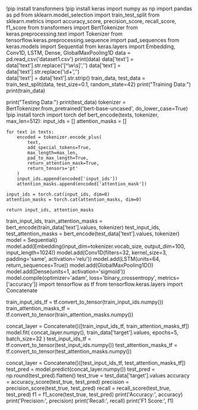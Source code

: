 !pip install transformers
!pip install keras
import numpy as np
import pandas as pd
from sklearn.model_selection import train_test_split
from sklearn.metrics import accuracy_score, precision_score, recall_score, f1_score
from transformers import BertTokenizer
from keras.preprocessing.text import Tokenizer
from tensorflow.keras.preprocessing.sequence import pad_sequences
from keras.models import Sequential
from keras.layers import Embedding, Conv1D, LSTM, Dense, GlobalMaxPooling1D
data = pd.read_csv('dataset1.csv')
print(data)
data['text'] = data['text'].str.replace('[^\w\s]','') 
data['text'] = data['text'].str.replace('\d+','')  
data['text'] = data['text'].str.strip()
train_data, test_data = train_test_split(data, test_size=0.1, random_state=42)
print("Training Data:")
print(train_data)

print("Testing Data:")
print(test_data)
tokenizer = BertTokenizer.from_pretrained('bert-base-uncased', do_lower_case=True)
!pip install torch
import torch
def bert_encode(texts, tokenizer, max_len=512):
    input_ids = []
    attention_masks = []

    for text in texts:
        encoded = tokenizer.encode_plus(
            text, 
            add_special_tokens=True,
            max_length=max_len,
            pad_to_max_length=True,
            return_attention_mask=True,
            return_tensors='pt'
        )
        input_ids.append(encoded['input_ids'])
        attention_masks.append(encoded['attention_mask'])
    
    input_ids = torch.cat(input_ids, dim=0)
    attention_masks = torch.cat(attention_masks, dim=0)
    
    return input_ids, attention_masks
    
train_input_ids, train_attention_masks = bert_encode(train_data['text'].values, tokenizer)
test_input_ids, test_attention_masks = bert_encode(test_data['text'].values, tokenizer)
model = Sequential()
model.add(Embedding(input_dim=tokenizer.vocab_size, output_dim=100, input_length=1024))
model.add(Conv1D(filters=32, kernel_size=3, padding='same', activation='relu'))
model.add(LSTM(units=64, return_sequences=True))
model.add(GlobalMaxPooling1D())
model.add(Dense(units=1, activation='sigmoid'))
model.compile(optimizer='adam', loss='binary_crossentropy', metrics=['accuracy'])
import tensorflow as tf
from tensorflow.keras.layers import Concatenate

train_input_ids_tf = tf.convert_to_tensor(train_input_ids.numpy())
train_attention_masks_tf = tf.convert_to_tensor(train_attention_masks.numpy())

concat_layer = Concatenate()([train_input_ids_tf, train_attention_masks_tf])
model.fit(
    concat_layer.numpy(),
    train_data['target'].values,
    epochs=5,
    batch_size=32
)
test_input_ids_tf = tf.convert_to_tensor(test_input_ids.numpy())
test_attention_masks_tf = tf.convert_to_tensor(test_attention_masks.numpy())

concat_layer = Concatenate()([test_input_ids_tf, test_attention_masks_tf])
test_pred = model.predict(concat_layer.numpy())
test_pred = np.round(test_pred).flatten()
test_true = test_data['target'].values
accuracy = accuracy_score(test_true, test_pred)
precision = precision_score(test_true, test_pred)
recall = recall_score(test_true, test_pred)
f1 = f1_score(test_true, test_pred)
print('Accuracy:', accuracy)
print('Precision:', precision)
print('Recall:', recall)
print('F1 Score:', f1)
